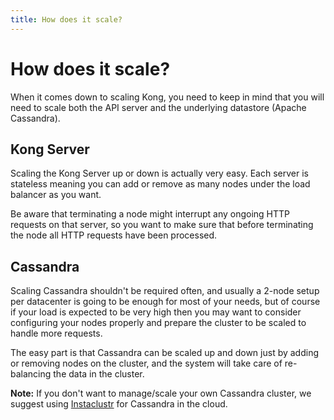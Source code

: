```yaml
---
title: How does it scale?
---
```


# How does it scale?

When it comes down to scaling Kong, you need to keep in mind that you will need to scale both the API server and the underlying datastore (Apache Cassandra).

## Kong Server

Scaling the Kong Server up or down is actually very easy. Each server is stateless meaning you can add or remove as many nodes under the load balancer as you want.

Be aware that terminating a node might interrupt any ongoing HTTP requests on that server, so you want to make sure that before terminating the node all HTTP requests have been processed.

## Cassandra

Scaling Cassandra shouldn't be required often, and usually a 2-node setup per datacenter is going to be enough for most of your needs, but of course if your load is expected to be very high then you may want to consider configuring your nodes properly and prepare the cluster to be scaled to handle more requests.

The easy part is that Cassandra can be scaled up and down just by adding or removing nodes on the cluster, and the system will take care of re-balancing the data in the cluster.

<div class="alert alert-warning">
  <strong>Note:</strong> If you don't want to manage/scale your own Cassandra cluster, we suggest using <a href="https://www.instaclustr.com/?utm_source=partnership&amp;utm_medium=link&amp;utm_campaign=mashape" target="_blank">Instaclustr</a> for Cassandra in the cloud.
</div>
